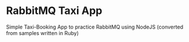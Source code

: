 # RabbitMQ Taxi App

Simple Taxi-Booking App to practice RabbitMQ using NodeJS (converted from samples written in Ruby)